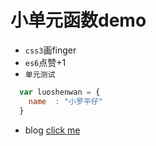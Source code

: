 # 小单元函数demo
* `css3`画finger
* `es6`点赞+1
* `单元测试`

```javascript
  var luoshenwan = {
    name  : "小罗平仔"
  }
```
* blog [click me](http://www.baidu.com/)
